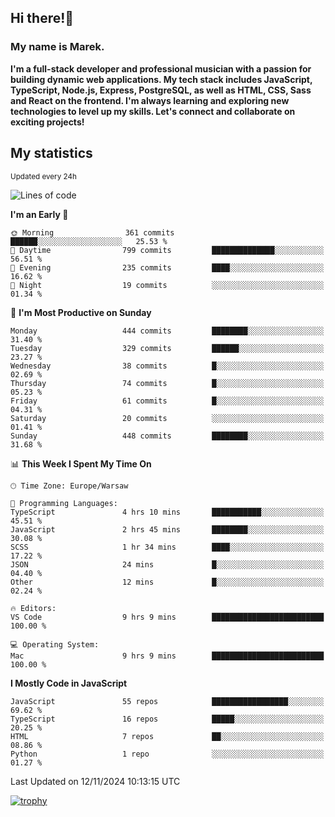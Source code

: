 ## Hi there!👋 ##
### My name is Marek. ###

**I'm a full-stack developer and professional musician with a passion for building dynamic web applications. My tech stack includes JavaScript, TypeScript, Node.js, Express, PostgreSQL, as well as HTML, CSS, Sass and React on the frontend. I'm always learning and exploring new technologies to level up my skills. Let's connect and collaborate on exciting projects!**

## My statistics ##
<sub>Updated every 24h</sub>
<!--START_SECTION:waka-->
![Lines of code](https://img.shields.io/badge/From%20Hello%20World%20I%27ve%20Written-35.1%20thousand%20lines%20of%20code-blue)

**I'm an Early 🐤** 

```text
🌞 Morning                361 commits         ██████░░░░░░░░░░░░░░░░░░░   25.53 % 
🌆 Daytime                799 commits         ██████████████░░░░░░░░░░░   56.51 % 
🌃 Evening                235 commits         ████░░░░░░░░░░░░░░░░░░░░░   16.62 % 
🌙 Night                  19 commits          ░░░░░░░░░░░░░░░░░░░░░░░░░   01.34 % 
```
📅 **I'm Most Productive on Sunday** 

```text
Monday                   444 commits         ████████░░░░░░░░░░░░░░░░░   31.40 % 
Tuesday                  329 commits         ██████░░░░░░░░░░░░░░░░░░░   23.27 % 
Wednesday                38 commits          █░░░░░░░░░░░░░░░░░░░░░░░░   02.69 % 
Thursday                 74 commits          █░░░░░░░░░░░░░░░░░░░░░░░░   05.23 % 
Friday                   61 commits          █░░░░░░░░░░░░░░░░░░░░░░░░   04.31 % 
Saturday                 20 commits          ░░░░░░░░░░░░░░░░░░░░░░░░░   01.41 % 
Sunday                   448 commits         ████████░░░░░░░░░░░░░░░░░   31.68 % 
```


📊 **This Week I Spent My Time On** 

```text
🕑︎ Time Zone: Europe/Warsaw

💬 Programming Languages: 
TypeScript               4 hrs 10 mins       ███████████░░░░░░░░░░░░░░   45.51 % 
JavaScript               2 hrs 45 mins       ████████░░░░░░░░░░░░░░░░░   30.08 % 
SCSS                     1 hr 34 mins        ████░░░░░░░░░░░░░░░░░░░░░   17.22 % 
JSON                     24 mins             █░░░░░░░░░░░░░░░░░░░░░░░░   04.40 % 
Other                    12 mins             █░░░░░░░░░░░░░░░░░░░░░░░░   02.24 % 

🔥 Editors: 
VS Code                  9 hrs 9 mins        █████████████████████████   100.00 % 

💻 Operating System: 
Mac                      9 hrs 9 mins        █████████████████████████   100.00 % 
```

**I Mostly Code in JavaScript** 

```text
JavaScript               55 repos            █████████████████░░░░░░░░   69.62 % 
TypeScript               16 repos            █████░░░░░░░░░░░░░░░░░░░░   20.25 % 
HTML                     7 repos             ██░░░░░░░░░░░░░░░░░░░░░░░   08.86 % 
Python                   1 repo              ░░░░░░░░░░░░░░░░░░░░░░░░░   01.27 % 
```




 Last Updated on 12/11/2024 10:13:15 UTC
<!--END_SECTION:waka-->
[![trophy](https://github-profile-trophy.vercel.app/?username=ryo-ma&theme=onedark)](https://github.com/ryo-ma/github-profile-trophy)
<!--
**MarekSax/MarekSax** is a ✨ _special_ ✨ repository because its `README.md` (this file) appears on your GitHub profile.

Here are some ideas to get you started:

- 🔭 I’m currently working on ...
- 🌱 I’m currently learning ...
- 👯 I’m looking to collaborate on ...
- 🤔 I’m looking for help with ...
- 💬 Ask me about ...
- 📫 How to reach me: ...
- 😄 Pronouns: ...
- ⚡ Fun fact: ...
-->
